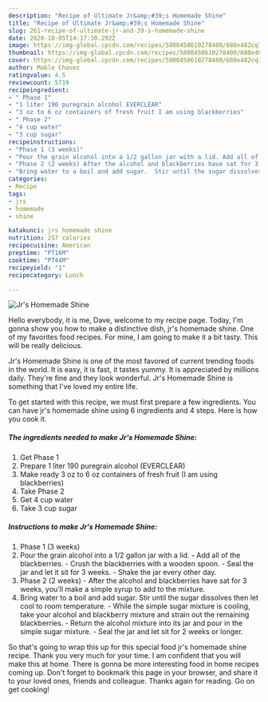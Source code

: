 ```yaml
---
description: "Recipe of Ultimate Jr&amp;#39;s Homemade Shine"
title: "Recipe of Ultimate Jr&amp;#39;s Homemade Shine"
slug: 261-recipe-of-ultimate-jr-and-39-s-homemade-shine
date: 2020-10-05T14:17:10.292Z
image: https://img-global.cpcdn.com/recipes/5800458610278400/680x482cq70/jrs-homemade-shine-recipe-main-photo.jpg
thumbnail: https://img-global.cpcdn.com/recipes/5800458610278400/680x482cq70/jrs-homemade-shine-recipe-main-photo.jpg
cover: https://img-global.cpcdn.com/recipes/5800458610278400/680x482cq70/jrs-homemade-shine-recipe-main-photo.jpg
author: Mable Chavez
ratingvalue: 4.5
reviewcount: 5719
recipeingredient:
- " Phase 1"
- "1 liter 190 puregrain alcohol EVERCLEAR"
- "3 oz to 6 oz containers of fresh fruit I am using blackberries"
- " Phase 2"
- "4 cup water"
- "3 cup sugar"
recipeinstructions:
- "Phase 1 (3 weeks)"
- "Pour the grain alcohol into a 1/2 gallon jar with a lid. Add all of the blackberries. Crush the blackberries with a wooden spoon. Seal the jar and let it sit for 3 weeks. Shake the jar every other day."
- "Phase 2 (2 weeks) After the alcohol and blackberries have sat for 3 weeks, you&#39;ll make a simple syrup to add to the mixture."
- "Bring water to a boil and add sugar.  Stir until the sugar dissolves then let cool to room temperature. While the simple sugar mixture is cooling, take your alcohol and blackberry mixture and strain out the remaining blackberries. Return the alcohol mixture into its jar and pour in the simple sugar mixture. Seal the jar and let sit for 2 weeks or longer."
categories:
- Recipe
tags:
- jrs
- homemade
- shine

katakunci: jrs homemade shine 
nutrition: 257 calories
recipecuisine: American
preptime: "PT16M"
cooktime: "PT44M"
recipeyield: "1"
recipecategory: Lunch

---
```



![Jr&#39;s Homemade Shine](https://img-global.cpcdn.com/recipes/5800458610278400/680x482cq70/jrs-homemade-shine-recipe-main-photo.jpg)

Hello everybody, it is me, Dave, welcome to my recipe page. Today, I'm gonna show you how to make a distinctive dish, jr&#39;s homemade shine. One of my favorites food recipes. For mine, I am going to make it a bit tasty. This will be really delicious.

Jr&#39;s Homemade Shine is one of the most favored of current trending foods in the world. It is easy, it is fast, it tastes yummy. It is appreciated by millions daily. They're fine and they look wonderful. Jr&#39;s Homemade Shine is something that I've loved my entire life.




To get started with this recipe, we must first prepare a few ingredients. You can have jr&#39;s homemade shine using 6 ingredients and 4 steps. Here is how you cook it.

<!--inarticleads1-->

##### The ingredients needed to make Jr&#39;s Homemade Shine:

1. Get  Phase 1
1. Prepare 1 liter 190 puregrain alcohol (EVERCLEAR)
1. Make ready 3 oz to 6 oz containers of fresh fruit (I am using blackberries)
1. Take  Phase 2
1. Get 4 cup water
1. Take 3 cup sugar




<!--inarticleads2-->

##### Instructions to make Jr&#39;s Homemade Shine:

1. Phase 1 (3 weeks)
1. Pour the grain alcohol into a 1/2 gallon jar with a lid. - Add all of the blackberries. - Crush the blackberries with a wooden spoon. - Seal the jar and let it sit for 3 weeks. - Shake the jar every other day.
1. Phase 2 (2 weeks) - After the alcohol and blackberries have sat for 3 weeks, you&#39;ll make a simple syrup to add to the mixture.
1. Bring water to a boil and add sugar.  Stir until the sugar dissolves then let cool to room temperature. - While the simple sugar mixture is cooling, take your alcohol and blackberry mixture and strain out the remaining blackberries. - Return the alcohol mixture into its jar and pour in the simple sugar mixture. - Seal the jar and let sit for 2 weeks or longer.




So that's going to wrap this up for this special food jr&#39;s homemade shine recipe. Thank you very much for your time. I am confident that you will make this at home. There is gonna be more interesting food in home recipes coming up. Don't forget to bookmark this page in your browser, and share it to your loved ones, friends and colleague. Thanks again for reading. Go on get cooking!
